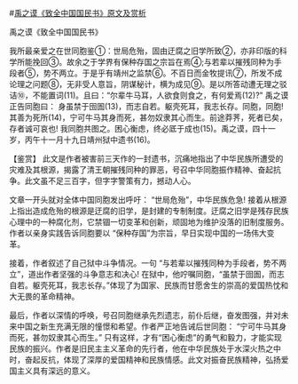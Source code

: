#[禹之谟《致全中国国民书》原文及赏析](https://www.vrrw.net/wx/10307.html)

禹之谟《致全中国国民书》

我所最亲爱之在世同胞鉴①：世局危殆，固由迂腐之旧学所致②，亦非印版的科学所能挽回③。故余之于学界有保种存国之宗旨在焉④;与若辈以摧残同种为手段者⑤，势不两立。于是乎有靖州之监禁⑥。不百日而金牧提讯⑦，所发不成论理之问题⑧，无非受人意旨，阴谋秘计，横为成见⑨。是以所答动遭无理之驳诘⑩，不能置词(11)。且曰：“尔辈牛马耳，人欲食则食之，有何爱焉(12)?” 禹之谟正告同胞曰： 身虽禁于囹圄(13)，而志自若。躯壳死耳，我志长存。同胞，同胞! 其善为死所(14)，宁可牛马其身而死，甚勿奴隶其心而生。前途莽荠，死者已矣，存者诚可哀也! 我同胞共图之。困心衡虑，终必厎于成也(15)。禹之谟，四十一岁，丙午十一月十九日靖州狱中遗书(16)。



【鉴赏】 此文是作者被害前三天作的一封遗书，沉痛地指出了中华民族所遭受的灾难及其根源，揭露了清王朝摧残同种的罪恶，号召中华同胞振作精神、奋起抗争。此文虽不足三百字，但字字警策有力，撼动人心。

文章一开头就对全体中国同胞发出呼吁： “世局危殆”，中华民族危急! 接着从根源上指出造成危殆的根源是迂腐的旧学，是封建的专制制度。迂腐之旧学是残存民族心理中的一种腐化剂，它禁锢一切变革和创新，顽固地为维护没落的旧制度服务。作者以亲身实践告诉同胞要以 “保种存国”为宗旨，早日实现中国的一场伟大变革。

接着，作者叙述了自己狱中斗争情况。一句 “与若辈以摧残同种为手段者，势不两立”，道出作者坚强的斗争意志和决心! 在狱中，他咛嘱同胞，“虽禁于囹圄，而志自若。躯壳死耳，我志长存。”体现了为国家、民族而甘愿舍生的崇高的爱国热忱和大无畏的革命精神。

最后，作者以深情的呼唤，号召同胞继承先烈遗志，前仆后继，奋发图强，并对未来中国之新生充满无限的憧憬和希望。作者严正地告诫后世同胞： “宁可牛马其身而死，甚勿奴隶其心而生。” 只有这样，才有“困心衡虑”的勇气和毅力，才能实现民族的振兴。作者是旧民主主义革命的先行者，他在中华民族处于水深火热之中时，奋起反抗，体现了深厚的爱国精神和民族情感。此文对振奋民族精神，弘扬爱国主义具有深远的意义。

